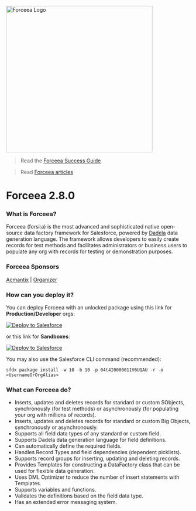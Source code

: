 <img alt="Forceea Logo"
       src="https://github.com/nmitrakis/Forceea/blob/master/Forceea-logo.PNG" width="400">
       
> Read the [Forceea Success Guide](https://link.acmantix.com/forceea-successguide)

> Read [Forceea articles](https://www.acmantix.com/forceea)

# Forceea 2.8.0

### What is Forceea?

Forceea (forsi:a) is the most advanced and sophisticated native open-source data factory framework for Salesforce, powered by [Dadela](https://github.com/Forceea/Dadela) data generation language. The framework allows developers to easily create records for test methods and facilitates administrators or business users to populate any org with records for testing or demonstration purposes.

### Forceea Sponsors

<a href="https://www.acmantix.com">Acmantix</a> | 
<a href="https://organizer.solutions/gopro.html">Organizer</a>
       
### How can you deploy it?
      
You can deploy Forceea with an unlocked package using this link for **Production/Developer** orgs:

<a href="https://link.acmantix.com/forceea-v28prod">
  <img alt="Deploy to Salesforce"
       src="https://raw.githubusercontent.com/afawcett/githubsfdeploy/master/src/main/webapp/resources/img/deploy.png">
</a>

or this link for **Sandboxes**:

<a href="https://link.acmantix.com/forceea-v28sb">
  <img alt="Deploy to Salesforce"
       src="https://raw.githubusercontent.com/afawcett/githubsfdeploy/master/src/main/webapp/resources/img/deploy.png">
</a>
                                                                                                                       
You may also use the Salesforce CLI command (recommended):
```
sfdx package install -w 10 -b 10 -p 04t4I0000011V6UQAU -r -o <UsernameOrOrgAlias>
```

### What can Forceea do?

* Inserts, updates and deletes records for standard or custom SObjects, synchronously (for test methods) or asynchronously (for populating your org with millions of records).
* Inserts, updates and deletes records for standard or custom Big Objects, synchronously or asynchronously.
* Supports all field data types of any standard or custom field.
* Supports Dadela data generation language for field definitions.
* Can automatically define the required fields.
* Handles Record Types and field dependencies (dependent picklists).
* Supports record groups for inserting, updating and deleting records.
* Provides Templates for constructing a DataFactory class that can be used for flexible data generation.
* Uses DML Optimizer to reduce the number of insert statements with Templates.
* Supports variables and functions.
* Validates the definitions based on the field data type.
* Has an extended error messaging system.
